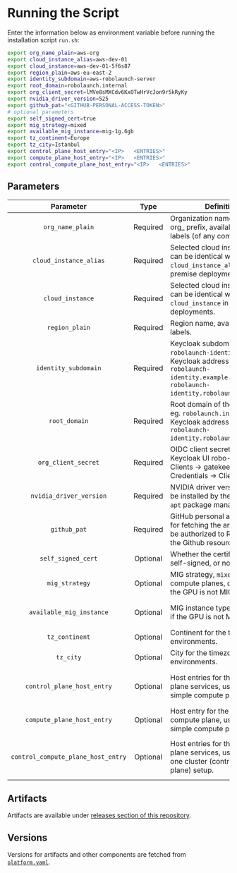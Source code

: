 # Running the Script

Enter the information below as environment variable before running the installation script `run.sh`:

```bash
export org_name_plain=aws-org
export cloud_instance_alias=aws-dev-01
export cloud_instance=aws-dev-01-5f6s87
export region_plain=aws-eu-east-2
export identity_subdomain=aws-robolaunch-server
export root_domain=robolaunch.internal
export org_client_secret=lMVe8sMXCdv6KxOTwHrVcJon9r5kRyKy
export nvidia_driver_version=525
export github_pat="<GITHUB-PERSONAL-ACCESS-TOKEN>"
# optional parameters
export self_signed_cert=true
export mig_strategy=mixed
export available_mig_instance=mig-1g.6gb
export tz_continent=Europe
export tz_city=Istanbul
export control_plane_host_entry="<IP>   <ENTRIES>"
export compute_plane_host_entry="<IP>   <ENTRIES>"
export control_compute_plane_host_entry="<IP>   <ENTRIES>"
```

## Parameters


|              Parameter             |   Type   | Definition                                                                                                                                               | Example Value(s)                                                                                                                                                                                 |
|:----------------------------------:|:--------:|----------------------------------------------------------------------------------------------------------------------------------------------------------|--------------------------------------------------------------------------------------------------------------------------------------------------------------------------------------------------|
|          `org_name_plain`          | Required | Organization name without  org_ prefix, available in node labels (of any compute plane).                                                                 | `robolaunch-ankara`                                                                                                                                                                              |
|       `cloud_instance_alias`       | Required | Selected cloud instance name, can be identical with the `cloud_instance_alias` in on premise deployments.                                                | `ankara-instance-1`                                                                                                                                                                              |
|          `cloud_instance`          | Required | Selected cloud instance alias, can be identical with the `cloud_instance` in on premise deployments.                                                     | `ankara-instance-1-kwefj`                                                                                                                                                                        |
|           `region_plain`           | Required | Region name, available in node labels.                                                                                                                   | `ankara`                                                                                                                                                                                         |
|        `identity_subdomain`        | Required | Keycloak subdomain, eg. `robolaunch-identity` if the Keycloak address is `robolaunch-identity.example.com` or `robolaunch-identity.robolaunch.internal`. | `robolaunch-identity`                                                                                                                                                                            |
|            `root_domain`           | Required | Root domain of the platform, eg. `robolaunch.internal` if the Keycloak address is `robolaunch-identity.robolaunch.internal`.                             | `robolaunch.internal`                                                                                                                                                                            |
|         `org_client_secret`        | Required | OIDC client secret, available in Keycloak UI robo-realm → Clients → gatekeeper → Credentials → Client Secret.                                            | `T5XzUGlIb42fGJudrvIWJUFBSGOVYLdk`                                                                                                                                                               |
|       `nvidia_driver_version`      | Required | NVIDIA driver version that will be installed by the script with `apt` package manager.                                                                   | `525`                                                                                                                                                                                            |
|            `github_pat`            | Required | GitHub personal access token for fetching the artifacts, must be authorized to R+W for all of the Github resources.                                      | `ghp_25V0boV87taGKuI9XahwgZ9V6P25JbsCm2Mz`                                                                                                                                                       |
|         `self_signed_cert`         | Optional | Whether the certificates are self-signed, or not.                                                                                                        | `true` or `false`                                                                                                                                                                                |
|           `mig_strategy`           | Optional | MIG strategy, `mixed` is used in compute planes, do not set if the GPU is not MIG-capable.                                                               | `mixed` or `none` or `single`                                                                                                                                                                    |
|      `available_mig_instance`      | Optional | MIG instance type, do not set if the GPU is not MIG-capable.                                                                                             | `mig-2g.20gb` or any other available configuration based on available MIG instances.                                                                                                             |
|           `tz_continent`           | Optional | Continent for the timezone in environments.                                                                                                              | `Europe`                                                                                                                                                                                         |
|              `tz_city`             | Optional | City for the timezone in environments.                                                                                                                   | `Istanbul`                                                                                                                                                                                       |
|     `control_plane_host_entry`     | Optional | Host entries for the control plane services, used if it’s a simple compute plane setup.                                                                  | `18.159.141.7    eskisehir-identity.robolaunch.internal eskisehir-storage.robolaunch.internal eskisehir-backend.robolaunch.internal eskisehir-ui.robolaunch.internal`                            |
|     `compute_plane_host_entry`     | Optional | Host entry for the same compute plane, used if it’s a simple compute plane setup.                                                                        | `3.124.201.74    esk-02.robolaunch.internal`                                                                                                                                                     |
| `control_compute_plane_host_entry` | Optional | Host entries for the control plane services, used if it’s a one cluster (control + compute plane) setup.                                                 | `18.159.141.7    esk-01.robolaunch.internal eskisehir-identity.robolaunch.internal eskisehir-storage.robolaunch.internal eskisehir-backend.robolaunch.internal eskisehir-ui.robolaunch.internal` |

## Artifacts

Artifacts are available under [releases section of this repository](https://github.com/robolaunch/on-premise/releases).

## Versions

Versions for artifacts and other components are fetched from [`platform.yaml`](https://raw.githubusercontent.com/robolaunch/robolaunch/main/platform.yaml).